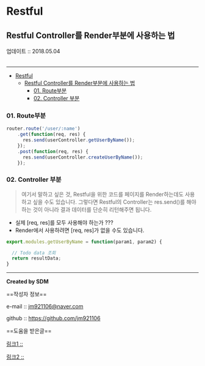 # Restful
## Restful Controller를 Render부분에 사용하는 법
<div class="pull-right">  업데이트 :: 2018.05.04 </div><br>

---

<!-- @import "[TOC]" {cmd="toc" depthFrom=1 depthTo=6 orderedList=false} -->
<!-- code_chunk_output -->

* [Restful](#restful)
	* [Restful Controller를 Render부분에 사용하는 법](#restful-controller를-render부분에-사용하는-법)
		* [01. Route부분](#01-route부분)
		* [02. Controller 부분](#02-controller-부분)

<!-- /code_chunk_output -->

### 01. Route부분

```js
router.route('/user/:name')
    .get(function(req, res) {
      res.send(userController.getUserByName());
    });
    .post(function(req, res) {
      res.send(userController.createUserByName());
    });
```

### 02. Controller 부분

> 여기서 말하고 싶은 것, Restful을 위한 코드를 페이지를 Render하는데도 사용하고 싶을 수도 있습니다.
> 그렇다면 Restful의 Controller는 res.send()를 해야하는 것이 아니라 결과 데이터를 단순히 리턴해주면 됩니다.

- 실제 [req, res]를 모두 사용해야 하는가 ???
- Render에서 사용하려면 [req, res]가 없을 수도 있습니다.

```js
export.modules.getUserByName = function(param1, param2) {

  // Todo data 조회
  return resultData;
}
```

---

**Created by SDM**

==작성자 정보==

e-mail :: jm921106@naver.com

github :: https://github.com/jm921106

==도움을 받은글==

[링크1 :: ]()

[링크2 :: ]()
